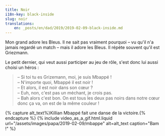 ```yaml
---
title: Noir
i18n-key: black-inside
slug: noir
translations:
    en: _posts/en/dad/2019/2019-02-09-black-inside.md
---
```


Mon grand adore les Bleus. Il ne sait pas vraiment pourquoi – vu qu'il n'a
jamais regardé un match – mais il adore les Bleus. Il répète souvent qu'il est
Griezmann.

<!-- more -->

Le petit dernier, qui veut aussi participer au jeu de rôle, s'est donc lui aussi
choisi un héros :

> – Si toi tu es Grizemann, moi, je suis Mbappé !  
> – N'importe quoi, Mbappé il est noir !  
> – Et alors, il est noir dans son cœur ?  
> – Euh, non, c'est pas un méchant, je crois pas.  
> – Bah alors c'est bon. On est tous les deux pas noirs dans notre cœur donc ça
> va, on est de la même couleur !

{% capture alt_text%}Killian Mbappé fait une danse de la
victoire.{% endcapture %} {% include video_as_a_gif.html.liquid
url="/assets/images/papa/2019-02-09/mbappe"
alt=alt_text
caption="Bam !"
%}
